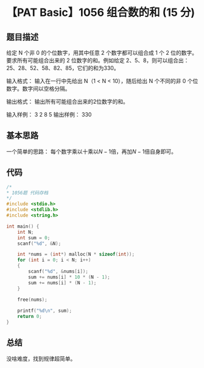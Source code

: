 # 【PAT Basic】1056 组合数的和 (15 分)

## 题目描述

给定 N 个非 0 的个位数字，用其中任意 2 个数字都可以组合成 1 个 2 位的数字。要求所有可能组合出来的 2 位数字的和。例如给定 2、5、8，则可以组合出：25、28、52、58、82、85，它们的和为330。

输入格式：
输入在一行中先给出 N（1 < N < 10），随后给出 N 个不同的非 0 个位数字。数字间以空格分隔。

输出格式：
输出所有可能组合出来的2位数字的和。

输入样例：
3 2 8 5
输出样例：
330

## 基本思路

一个简单的思路：
每个数字乘以十乘以$N - 1$倍，再加$N - 1$倍自身即可。

## 代码

```cpp
/*
* 1056题 代码存档
*/
#include <stdio.h>
#include <stdlib.h>
#include <string.h>

int main() {
    int N;
    int sum = 0;
    scanf("%d", &N);

    int *nums = (int*) malloc(N * sizeof(int));
    for (int i = 0; i < N; i++)
    {
        scanf("%d", &nums[i]);
        sum += nums[i] * 10 * (N - 1);
        sum += nums[i] * (N - 1);
    }
    
    free(nums);

    printf("%d\n", sum);
    return 0;
}
```

## 总结

没啥难度，找到规律超简单。
